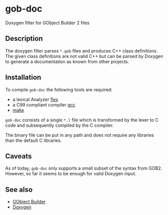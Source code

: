 # gob-doc

Doxygen filter for GObject Builder 2 files

## Description

The doxygen filter parses `*.gob` files and produces C++ class definitions.
The given class definitions are not valid C++ but can be parsed by Doxygen to
generate a documentation as known from other projects.


## Installation

To compile `gob-doc` the following tools are required:
* a lexical Analyzer [flex](http://flex.sourceforge.net)
* a C99 compliant compiler [gcc](https://gcc.gnu.org)
* [make](http://www.gnu.org/software/make)

`gob-doc` consists of a single `*.l` file which is transformed by the
lexer to C code and subsequently compiled by the C compiler.

The binary file can be put in any path and does not require any libraries than the
default C libraries.

## Caveats

As of today, `gob-doc` only supports a small subset of the syntax
from GOB2. However, so far it seems to be enough for valid Doxygen 
input.

## See also

* [GObject Builder](http://www.jirka.org/gob.html)
* [Doxygen](http://www.doxygen.org)

